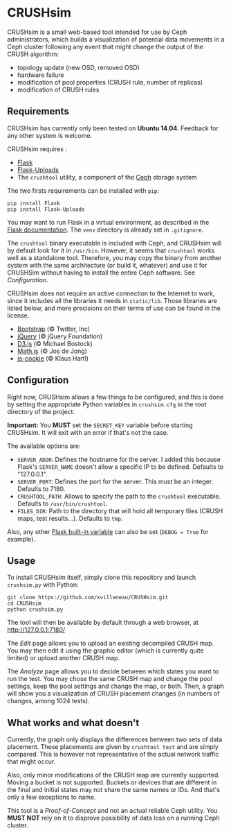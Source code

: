# CRUSHsim

CRUSHsim is a small web-based tool intended for use by Ceph administrators, which builds a visualization of potential data movements in a Ceph cluster following any event that might change the output of the CRUSH algorithm: 
- topology update (new OSD, removed OSD)
- hardware failure
- modification of pool properties (CRUSH rule, number of replicas)
- modification of CRUSH rules

## Requirements

CRUSHsim has currently only been tested on **Ubuntu 14.04**. Feedback for any other system is welcome.

CRUSHsim requires :
- [Flask](http://flask.pocoo.org/)
- [Flask-Uploads](https://pythonhosted.org/Flask-Uploads/)
- The `crushtool` utility, a component of the [Ceph](http://ceph.com/) storage system

The two firsts requirements can be installed with `pip`:
```
pip install Flask
pip install Flask-Uploads
```
You may want to run Flask in a virtual environment, as described in the [Flask documentation](http://flask.pocoo.org/docs/0.10/installation/). The `venv` directory is already set in `.gitignore`.

The `crushtool` binary executable is included with Ceph, and CRUSHsim will by default look for it in `/usr/bin`. However, it seems that `crushtool` works well as a standalone tool. Therefore, you may copy the binary from another system with the same architecture (or build it, whatever) and use it for CRUSHSim without having to install the entire Ceph software. See *Configuration*.

CRUSHsim does not require an active connection to the Internet to work, since it includes all the libraries it needs in `static/lib`. Those libraries are listed below, and more precisions on their terms of use can be found in the license.
- [Bootstrap](http://getbootstrap.com/) (© Twitter, Inc)
- [jQuery](https://jquery.com/) (© jQuery Foundation)
- [D3.js](http://d3js.org/) (© Michael Bostock)
- [Math.js](http://mathjs.org/) (© Jos de Jong)
- [js-cookie](https://github.com/js-cookie/js-cookie) (© Klaus Hartl)

## Configuration

Right now, CRUSHsim allows a few things to be configured, and this is done by setting the appropriate Python variables in `crushsim.cfg` in the root directory of the project.

**Important:** You **MUST** set the `SECRET_KEY` variable before starting CRUSHsim. It will exit with an error if that's not the case.

The available options are:
- `SERVER_ADDR`: Defines the hostname for the server. I added this because Flask's `SERVER_NAME` doesn't allow a specific IP to be defined. Defaults to "127.0.0.1".
- `SERVER_PORT`: Defines the port for the server. This must be an integer. Defaults to 7180.
- `CRUSHTOOL_PATH`: Allows to specify the path to the `crushtool` executable. Defaults to `/usr/bin/crushtool`.
- `FILES_DIR`: Path to the directory that will hold all temporary files (CRUSH maps, test results...). Defaults to `tmp`.

Also, any other [Flask built-in variable](http://flask.pocoo.org/docs/0.10/config/) can also be set (`DEBUG = True` for example).

## Usage

To install CRUSHsim itself, simply clone this repository and launch `crushsim.py` with Python:
```
git clone https://github.com/xvillaneau/CRUSHsim.git
cd CRUSHsim
python crushsim.py
```
The tool will then be available by default through a web browser, at http://127.0.0.1:7180/

The _Edit_ page allows you to upload an existing decompiled CRUSH map. You may then edit it using the graphic editor (which is currently quite limited) or upload another CRUSH map.

The _Analyze_ page allows you to decide between which states you want to run the test. You may chose the same CRUSH map and change the pool settings, keep the pool settings and change the map, or both. Then, a graph will show you a visualization of CRUSH placement changes (in numbers of changes, among 1024 tests).

## What works and what doesn't

Currently, the graph only displays the differences between two sets of data placement. These placements are given by `crushtool test` and are simply compared. This is however not representative of the actual network traffic that might occur.

Also, only minor modifications of the CRUSH map are currently supported. Moving a bucket is not supported. Buckets or devices that are different in the final and initial states may not share the same names or IDs. And that's only a few exceptions to name.

This tool is a _Proof-of-Concept_ and not an actual reliable Ceph utility. You **MUST NOT** rely on it to disprove possibility of data loss on a running Ceph cluster. 
